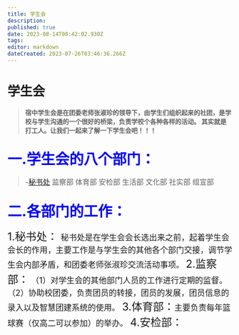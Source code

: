 ```yaml
---
title: 学生会
description: 
published: true
date: 2023-08-14T00:42:02.930Z
tags: 
editor: markdown
dateCreated: 2023-07-26T03:46:36.266Z
---
```


  # **学生会**
>**<font size=5></font>宿中学生会是在团委老师张淑珍的领导下，由学生们组织起来的社团，是学校与学生沟通的一个很好的桥梁，负责学校个各种各样的活动。<span class="heimu" > 其实就是打工人。</span>让我们一起来了解一下学生会吧！！！**

## <font color=blue size=6>一.学生会的八个部门：</font>
> <font size=3> -[秘书处](home/社团/学生会#秘书处) 监察部  体育部  安检部
>  生活部  文化部  社实部  组宣部</font>

## <font color=blue size=6>二.各部门的工作：</font>
<font size=5>1.秘书处：
</font><font size=4>秘书处是在学生会会长选出来之前，起着学生会会长的作用，主要工作是与学生会的其他各个部门交接，调节学生会内部矛盾，和团委老师张淑珍交流活动事项。</font>
<font size=5>2.监察部：</font><font size=4>
  （1）对学生会的其他部门人员的工作进行定期的监督。
  （2）协助校团委，负责团员的转接，团员的发展，团员信息的录入以及智慧团建系统的使用。
<font size=5>3.体育部：<font size=4>主要负责每年篮球赛<span class="heimu">（仅高二可以参加）</span>的举办。
<font size=5>4.安检部：
<font size=4>
